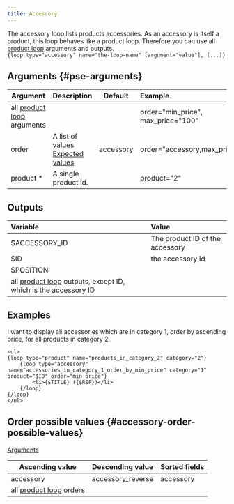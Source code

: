 ```yaml
---
title: Accessory
---
```


The accessory loop lists products accessories. As an accessory is itself a product, this loop behaves like a product loop. Therefore you can use all [product loop](./product) arguments and outputs.   
`{loop type="accessory" name="the-loop-name" [argument="value"], [...]}`

## Arguments {#pse-arguments}

| Argument | Description | Default | Example |
| ------------- |:-------------| :-------------: | :-------------|
| all [product loop](./product) arguments      |  |              | order="min_price", max_price="100" |
| order       | A list of values <br/> [Expected values](#accessory-order-possible-values) | accessory | order="accessory,max_price" |
| product \*            | A single product id. | | product="2" |

## Outputs

| Variable                                                                      | Value                           |
| :---------------------------------------------------------------------------  | :------------------------------ |
| $ACCESSORY_ID	                                                                | The product ID of the accessory |
| $ID	                                                                        | the accessory id                |
| $POSITION	                                                                    |                                 |
| all [product loop](./product) outputs, except ID, which is the accessory ID	|                                 |

## Examples

I want to display all accessories which are in category 1, order by ascending price, for all products in category 2.
```smarty
<ul>
{loop type="product" name="products_in_category_2" category="2"}
    {loop type="accessory" name="accessories_in_category_1_order_by_min_price" category="1" product="$ID" order="min_price"}
        <li>{$TITLE} ({$REF})</li>
    {/loop}
{/loop}
</ul>
```

## Order possible values {#accessory-order-possible-values}
[Arguments](#pse-arguments)

| Ascending value                      | Descending value  | Sorted fields |
|--------------------------------------|-------------------|:--------------|
| accessory                            | accessory_reverse | accessory     |
| all [product loop](./product) orders |                   |               |